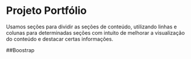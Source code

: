 # Projeto Portfólio

Usamos seções para dividir as seções de conteúdo, utilizando linhas e colunas para determinadas seções com intuito de melhorar a visualização do conteúdo e destacar certas informações.

##Boostrap
